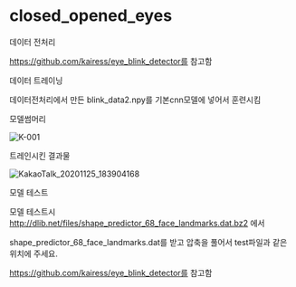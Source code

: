 # closed_opened_eyes

데이터 전처리 

https://github.com/kairess/eye_blink_detector를 참고함


데이터 트레이닝

데이터전처리에서 만든 blink_data2.npy를 기본cnn모델에 넣어서 훈련시킴


모델썸머리

![K-001](https://user-images.githubusercontent.com/70885961/100229637-e5e41880-2f67-11eb-8af4-403230408b22.png)

트레인시킨 결과물

![KakaoTalk_20201125_183904168](https://user-images.githubusercontent.com/70885961/100229829-2d6aa480-2f68-11eb-8764-d2e65625c846.png)

모델 테스트

모델 테스트시 http://dlib.net/files/shape_predictor_68_face_landmarks.dat.bz2 에서 

shape_predictor_68_face_landmarks.dat를 받고 압축을 풀어서 test파일과 같은 위치에 주세요.

https://github.com/kairess/eye_blink_detector를 참고함
